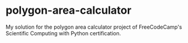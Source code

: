 # polygon-area-calculator
My solution for the polygon area calculator project of FreeCodeCamp's Scientific Computing with Python certification.
